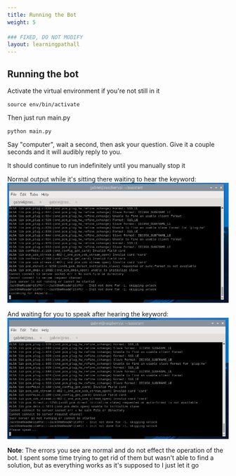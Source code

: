 ```yaml
---
title: Running the Bot
weight: 5

### FIXED, DO NOT MODIFY
layout: learningpathall
---
```


## Running the bot

Activate the virtual environment if you're not still in it
```
source env/bin/activate
```

Then just run main.py
```
python main.py
```

Say "computer", wait a second, then ask your question. Give it a couple seconds and it will audibly reply to you.

It should continue to run indefinitely until you manually stop it

Normal output while it's sitting there waiting to hear the keyword:
![the terminal, waiting for keyword](./terminal1.png)

And waiting for you to speak after hearing the keyword:
![the terminal, listening for you to speak after hearing the keyword](./terminal2.png)

**Note**: The errors you see are normal and do not effect the operation of the bot. I spent some time trying to get rid of them but wasn't able to find a solution, but as everything works as it's supposed to I just let it go
